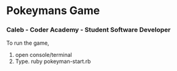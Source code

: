 # Pokeymans Game

### Caleb - Coder Academy - Student Software Developer

To run the game, 

1. open console/terminal
2. Type. ruby pokeyman-start.rb

